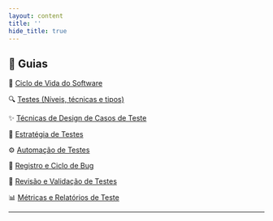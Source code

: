 ```yaml
---
layout: content
title: ''
hide_title: true
---
```


<!--
 TODO: deixar os tamplates baixaveis e com uma versão de exemplo 
 -->
## 🧭 Guias

🔄 [Ciclo de Vida do Software](./stlc.html)  

🔍 [Testes (Níveis, técnicas e tipos)](./testes_a_z.html)

✨ [Técnicas de Design de Casos de Teste](./test_design.html)

🧭 [Estratégia de Testes](./estrategia_teste.html)  

⚙️ [Automação de Testes](./automacao.html)

🐞 [Registro e Ciclo de Bug](./ciclo_bug.html)

🧠 [Revisão e Validação de Testes](./revisao.html) 

📊 [Métricas e Relatórios de Teste](./metricas.html)

---

